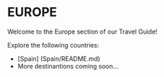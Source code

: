 # EUROPE

Welcome to the Europe section of our Travel Guide!

Explore the following countries:
- [Spain] (Spain/README.md)
- More destinantions coming soon...
